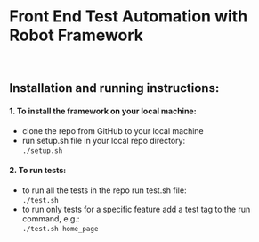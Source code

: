 # Front End Test Automation with Robot Framework
<br/>

## Installation and running instructions:
#### 1. To install the framework on your local machine:
- clone the repo from GitHub to your local machine
- run setup.sh file in your local repo directory:<br/>
`./setup.sh`<br/>
#### 2. To run tests:
- to run all the tests in the repo run test.sh file:<br/>
`./test.sh`
- to run only tests for a specific feature add a test tag to the run command, e.g.:<br/>
`./test.sh home_page`
